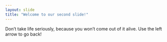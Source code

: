 ```yaml
---
layout: slide
title: "Welcome to our second slide!"
---
```

Don’t take life seriously, because you won’t come out of it alive.
Use the left arrow to go back!
